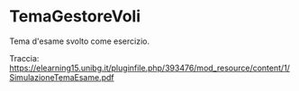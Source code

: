 # TemaGestoreVoli
Tema d'esame svolto come esercizio.

Traccia: https://elearning15.unibg.it/pluginfile.php/393476/mod_resource/content/1/SimulazioneTemaEsame.pdf
